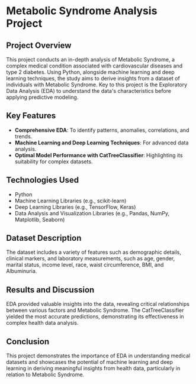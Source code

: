 # Metabolic Syndrome Analysis Project

## Project Overview
This project conducts an in-depth analysis of Metabolic Syndrome, a complex medical condition associated with cardiovascular diseases and type 2 diabetes. Using Python, alongside machine learning and deep learning techniques, the study aims to derive insights from a dataset of individuals with Metabolic Syndrome. Key to this project is the Exploratory Data Analysis (EDA) to understand the data's characteristics before applying predictive modeling.

## Key Features
- **Comprehensive EDA**: To identify patterns, anomalies, correlations, and trends.
- **Machine Learning and Deep Learning Techniques**: For advanced data analysis.
- **Optimal Model Performance with CatTreeClassifier**: Highlighting its suitability for complex datasets.

## Technologies Used
- Python
- Machine Learning Libraries (e.g., scikit-learn)
- Deep Learning Libraries (e.g., TensorFlow, Keras)
- Data Analysis and Visualization Libraries (e.g., Pandas, NumPy, Matplotlib, Seaborn)

## Dataset Description
The dataset includes a variety of features such as demographic details, clinical markers, and laboratory measurements, such as age, gender, marital status, income level, race, waist circumference, BMI, and Albuminuria.

## Results and Discussion
EDA provided valuable insights into the data, revealing critical relationships between various factors and Metabolic Syndrome. The CatTreeClassifier yielded the most accurate predictions, demonstrating its effectiveness in complex health data analysis.

## Conclusion
This project demonstrates the importance of EDA in understanding medical datasets and showcases the potential of machine learning and deep learning in deriving meaningful insights from health data, particularly in relation to Metabolic Syndrome.





